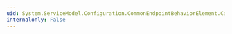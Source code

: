 ```yaml
---
uid: System.ServiceModel.Configuration.CommonEndpointBehaviorElement.CanAdd(System.ServiceModel.Configuration.BehaviorExtensionElement)
internalonly: False
---
```


